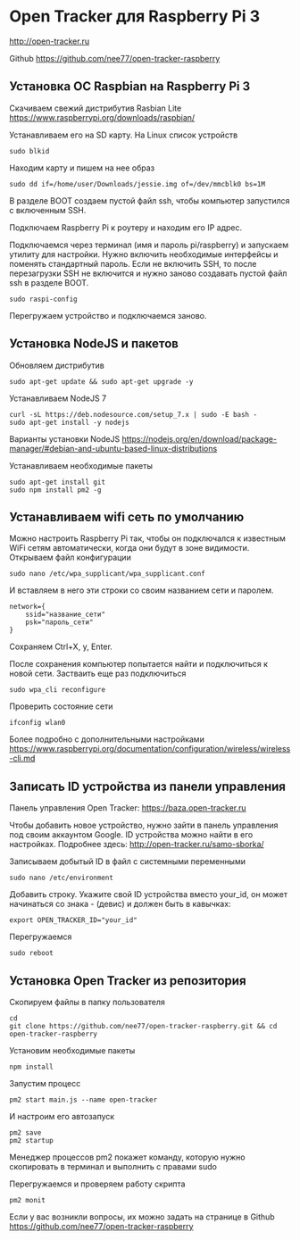 # Open Tracker для Raspberry Pi 3 #

http://open-tracker.ru

Github https://github.com/nee77/open-tracker-raspberry


## Установка ОС Raspbian на Raspberry Pi 3 ##

Скачиваем свежий дистрибутив Rasbian Lite https://www.raspberrypi.org/downloads/raspbian/

Устанавливаем его на SD карту. На Linux список устройств

    sudo blkid

Находим карту и пишем на нее образ

    sudo dd if=/home/user/Downloads/jessie.img of=/dev/mmcblk0 bs=1M

В разделе BOOT создаем пустой файл ssh, чтобы компьютер запустился с включенным SSH.

Подключаем Raspberry Pi к роутеру и находим его IP адрес.

Подключаемся через терминал (имя и пароль pi/raspberry) и запускаем утилиту для настройки.
Нужно включить необходимые интерфейсы и поменять стандартный пароль. Если не включить SSH,
то после перезагрузки SSH не включится и нужно заново создавать пустой файл ssh в разделе BOOT.

    sudo raspi-config

Перегружаем устройство и подключаемся заново.


## Установка NodeJS и пакетов ##

Обновляем дистрибутив

    sudo apt-get update && sudo apt-get upgrade -y

Устанавливаем NodeJS 7

    curl -sL https://deb.nodesource.com/setup_7.x | sudo -E bash -
    sudo apt-get install -y nodejs

Варианты установки NodeJS https://nodejs.org/en/download/package-manager/#debian-and-ubuntu-based-linux-distributions

Устанавливаем необходимые пакеты

    sudo apt-get install git
    sudo npm install pm2 -g


## Устанавливаем wifi сеть по умолчанию ##

Можно настроить Raspberry Pi так, чтобы он подключался к известным WiFi сетям автоматически, когда они будут в зоне видимости.
Открываем файл конфигурации

    sudo nano /etc/wpa_supplicant/wpa_supplicant.conf

И вставляем в него эти строки со своим названием сети и паролем.

    network={
        ssid="название_сети"
        psk="пароль_сети"
    }

Сохраняем Ctrl+X, y, Enter.

После сохранения компьютер попытается найти и подключиться к новой сети.
Застваить еще раз подключиться

    sudo wpa_cli reconfigure

Проверить состояние сети

    ifconfig wlan0

Более подробно с дополнительными настройками https://www.raspberrypi.org/documentation/configuration/wireless/wireless-cli.md



## Записать ID устройства из панели управления ##

Панель управления Open Tracker: https://baza.open-tracker.ru

Чтобы добавить новое устройство, нужно зайти в панель управления под своим аккаунтом Google.
ID устройства можно найти в его настройках. Подробнее здесь: http://open-tracker.ru/samo-sborka/

Записываем добытый ID в файл с системными переменными

    sudo nano /etc/environment

Добавить строку. Укажите свой ID устройства вместо your_id, он может начинаться со знака - (девис) и должен быть в кавычках:

    export OPEN_TRACKER_ID="your_id"

Перегружаемся

    sudo reboot


## Установка Open Tracker из репозитория ##

Скопируем файлы в папку пользователя

    cd
    git clone https://github.com/nee77/open-tracker-raspberry.git && cd open-tracker-raspberry

Установим необходимые пакеты

    npm install

Запустим процесс

    pm2 start main.js --name open-tracker

И настроим его автозапуск

    pm2 save
    pm2 startup

Менеджер процессов pm2 покажет команду, которую нужно скопировать
в терминал и выполнить с правами sudo

Перегружаемся и проверяем работу скрипта

    pm2 monit


Если у вас возникли вопросы, их можно задать на странице в Github
https://github.com/nee77/open-tracker-raspberry




